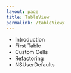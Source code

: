 ```yaml
---
layout: page
title: TableView
permalink: /tableView/
---
```



* Introduction
* First Table
* Custom Cells
* Refactoring
* NSUserDefaults
